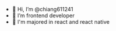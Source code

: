 - 👋 Hi, I’m @chiang611241
- 👀 I’m frontend developer
- 🌱 I'm majored in react and react native 

<!---
chiang611241/chiang611241 is a ✨ special ✨ repository because its `README.md` (this file) appears on your GitHub profile.
You can click the Preview link to take a look at your changes.
--->
